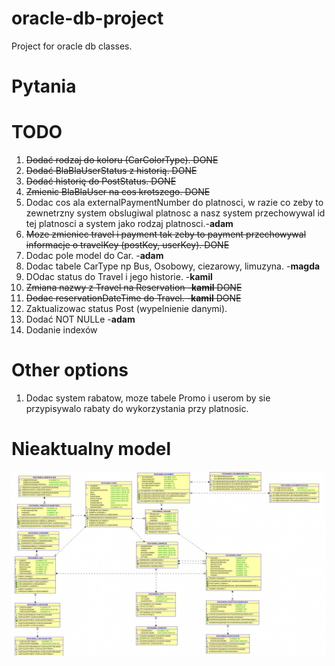 # oracle-db-project
Project for oracle db classes.

# Pytania


# TODO
1. ~~Dodać rodzaj do koloru (CarColorType). DONE~~
2. ~~Dodać BlaBlaUserStatus z historią. DONE~~
3. ~~Dodać historię do PostStatus. DONE~~
4. ~~Zmienic BlaBlaUser na cos krotszego. DONE~~
5. Dodac cos ala externalPaymentNumber do platnosci, w razie co zeby to zewnetrzny system obslugiwal platnosc a nasz system przechowywal id tej platnosci a system jako rodzaj platnosci.-**adam**
6. ~~Moze zmieniec travel i payment tak zeby to payment przechowywal informacje o travelKey (postKey, userKey). DONE~~
7. Dodac pole model do Car. -**adam**
8. Dodac tabele CarType np Bus, Osobowy, ciezarowy, limuzyna. -**magda**
9.  DOdac status do Travel i jego historie. -**kamil**
10. ~~Zmiana nazwy z Travel na Reservation -**kamil** DONE~~
11. ~~Dodac reservationDateTime do Travel. -**kamil** DONE~~
12. Zaktualizowac status Post (wypelnienie danymi).
13. Dodać NOT NULLe -**adam**
14. Dodanie indexów
# Other options
1. Dodac system rabatow, moze tabele Promo i userom by sie przypisywalo rabaty do wykorzystania przy platnosic.
# Nieaktualny model
![alt text](model.png "Model")
